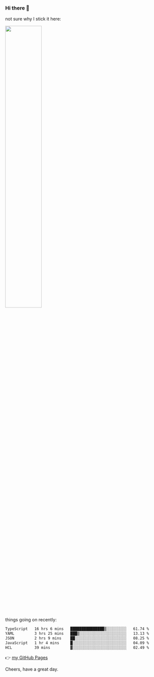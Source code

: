 ### Hi there 👋

not sure why I stick it here:

[<img width="48%" src="https://github-readme-stats.vercel.app/api?username=ykzhukian&show_icons=true&theme=dracula">](https://github.com/anuraghazra/github-readme-stats)


things going on recently:

<!--START_SECTION:waka-->

```txt
TypeScript   16 hrs 6 mins   ███████████████▒░░░░░░░░░   61.74 %
YAML         3 hrs 25 mins   ███▒░░░░░░░░░░░░░░░░░░░░░   13.13 %
JSON         2 hrs 9 mins    ██░░░░░░░░░░░░░░░░░░░░░░░   08.25 %
JavaScript   1 hr 4 mins     █░░░░░░░░░░░░░░░░░░░░░░░░   04.09 %
HCL          39 mins         ▓░░░░░░░░░░░░░░░░░░░░░░░░   02.49 %
```

<!--END_SECTION:waka-->

👉 [my GitHub Pages](https://ykzhukian.github.io)

Cheers, have a great day.

